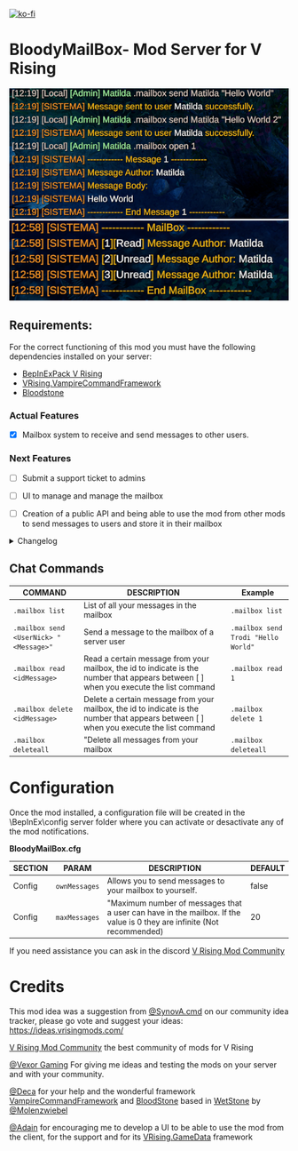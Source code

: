 [![ko-fi](https://ko-fi.com/img/githubbutton_sm.svg)](https://ko-fi.com/K3K8ENRQY)

# BloodyMailBox- Mod Server for V Rising

![alt text](https://github.com/oscarpedrero/BloodyMailBox/blob/master/Images/image.png?raw=true)
![alt text](https://github.com/oscarpedrero/BloodyMailBox/blob/master/Images/image-2.png?raw=true)

## Requirements:

For the correct functioning of this mod you must have the following dependencies installed on your server:

- [BepInExPack V Rising ](https://v-rising.thunderstore.io/package/BepInEx/BepInExPack_V_Rising/) 
- [VRising.VampireCommandFramework](https://v-rising.thunderstore.io/package/deca/VampireCommandFramework/) 
- [Bloodstone](https://v-rising.thunderstore.io/package/deca/Bloodstone/) 


### Actual Features

- [x] Mailbox system to receive and send messages to other users.

### Next Features

- [ ] Submit a support ticket to admins
- [ ] UI to manage and manage the mailbox
- [ ] Creation of a public API and being able to use the mod from other mods to send messages to users and store it in their mailbox


<details>
<summary>Changelog</summary>

`1.0.2`
- Fixed the bug that created the wrong mailboxes for some users.

`1.0.1`
- Bloody.Core dependency removed as dll and added as framework

`1.0.0`
- Pre-release for use in VRising version 1.0

`0.3.2`
- Fix error that makes the mod not work if a user when connecting did not have messages (new or old) it gave an error

`0.3.1`
- Mod stability fix

`0.3.0`
- First public version of the mod

</details>

## Chat Commands

| COMMAND                                          |DESCRIPTION|Example
|--------------------------------------------------|-------------------------------|-------------------------------|
| `.mailbox list`   | List of all your messages in the mailbox | `.mailbox list`
| `.mailbox send <UserNick> "<Message>"`   | Send a message to the mailbox of a server user | `.mailbox send Trodi "Hello World"`
| `.mailbox read <idMessage>`   | Read a certain message from your mailbox, the id to indicate is the number that appears between [ ] when you execute the list command | `.mailbox read 1`
| `.mailbox delete <idMessage>`   | Delete a certain message from your mailbox, the id to indicate is the number that appears between [ ] when you execute the list command | `.mailbox delete 1`
| `.mailbox deleteall`   | "Delete all messages from your mailbox | `.mailbox deleteall`

# Configuration

Once the mod installed, a configuration file will be created in the \BepInEx\config server folder where you can activate or desactivate any of the mod notifications.

**BloodyMailBox.cfg**

|SECTION|PARAM| DESCRIPTION                                                     | DEFAULT
|----------------|-------------------------------|-----------------------------------------------------------------|-----------------------------|
|Config|`ownMessages`            | Allows you to send messages to your mailbox to yourself.              | false
|Config|`maxMessages`            | "Maximum number of messages that a user can have in the mailbox. If the value is 0 they are infinite (Not recommended) | 20

If you need assistance you can ask in the discord [V Rising Mod Community](https://discord.gg/vrisingmods)


# Credits

This mod idea was a suggestion from [@SynovA.cmd](https://ideas.vrisingmods.com/posts/93/ticket-system) on our community idea tracker, please go vote and suggest your ideas: https://ideas.vrisingmods.com/

[V Rising Mod Community](https://discord.gg/vrisingmods) the best community of mods for V Rising

[@Vexor Gaming](https://discord.gg/AyyenSJH) For giving me ideas and testing the mods on your server and with your community.

[@Deca](https://github.com/decaprime) for your help and the wonderful framework [VampireCommandFramework](https://github.com/decaprime/VampireCommandFramework) and [BloodStone](https://github.com/decaprime/Bloodstone) based in [WetStone](https://github.com/molenzwiebel/Wetstone) by [@Molenzwiebel](https://github.com/molenzwiebel)

[@Adain](https://github.com/adainrivers) for encouraging me to develop a UI to be able to use the mod from the client, for the support and for its [VRising.GameData](https://github.com/adainrivers/VRising.GameData) framework
